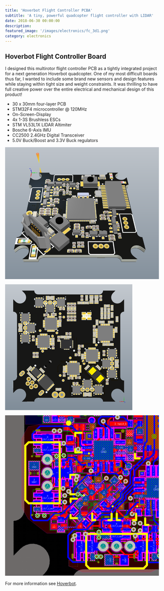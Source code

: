 ```yaml
---
title: 'Hoverbot Flight Controller PCBA'
subtitle: 'A tiny, powerful quadcopter flight controller with LIDAR'
date: 2018-06-30 00:00:00
description:
featured_image: '/images/electronics/fc_3d1.png'
category: electronics
---
```


## Hoverbot Flight Controller Board
I designed this multirotor flight controller PCB as a tightly integrated project for a next generation Hoverbot quadcopter. One of my most difficult boards thus far, I wanted to include some brand new sensors and design features while staying within tight size and weight constraints. It was thrilling to have full creative power over the entire electrical and mechanical design of this product!

* 30 x 30mm four-layer PCB
* STM32F4 microcontroller @ 120MHz
* On-Screen-Display 
* 4x 1-3S Brushless ESCs
* STM VL53L1X LIDAR Altimiter
* Bosche 6-Axis IMU
* CC2500 2.4GHz Digital Transceiver
* 5.0V Buck/Boost and 3.3V Buck regulators

![](/images/electronics/fc_3d1.png)

![](/images/electronics/fc_3d3.png)

![](/images/electronics/fc_2d1.png)

For more information see [Hoverbot](/robotics).